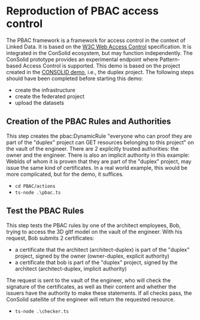 # Reproduction of PBAC access control
The PBAC framework is a framework for access control in the context of Linked Data. It is based on the [W3C Web Access Control](https://www.w3.org/wiki/WebAccessControl) specification. It is integrated in the ConSolid ecosystem, but may function independently. The ConSolid prototype provides an experimental endpoint where Pattern-based Access Control is supported. This demo is based on the project created in the [CONSOLID demo](../CONSOLID/Readme.md), i.e., the duplex project. The following steps should have been completed before starting this demo:

- create the infrastructure
- create the federated project
- upload the datasets

## Creation of the PBAC Rules and Authorities
This step creates the pbac:DynamicRule "everyone who can proof they are part of the "duplex" project can GET resources belonging to this project" on the vault of the engineer. There are 2 explicitly trusted authorities: the owner and the engineer. There is also an implicit authority in this example: WebIds of whom it is proven that they are part of the "duplex" project, may issue the same kind of certificates. In a real world example, this would be more complicated, but for the demo, it suffices. 
- `cd PBAC/actions`
- `ts-node .\pbac.ts`

## Test the PBAC Rules
This step tests the PBAC rules by one of the architect employees, Bob, trying to access the 3D gltf model on the vault of the engineer. With his request, Bob submits 2 certificates:
- a certificate that the architect (architect-duplex) is part of the "duplex" project, signed by the owner (owner-duplex, explicit authority)
- a certificate that bob is part of the "duplex" project, signed by the architect (architect-duplex, implicit authority)

The request is sent to the vault of the engineer, who will check the signature of the certificates, as well as their content and whether the issuers have the authority to make these statements. If all checks pass, the ConSolid satellite of the engineer will return the requested resource.
- `ts-node .\checker.ts`